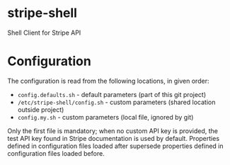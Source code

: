 # stripe-shell
Shell Client for Stripe API

# Configuration

The configuration is read from the following locations,
in given order:

* `config.defaults.sh` - default parameters
  (part of this git project)
* `/etc/stripe-shell/config.sh` - custom parameters
  (shared location outside project)
* `config.my.sh` - custom parameters
  (local file, ignored by git)

Only the first file is mandatory; when no custom API key is provided,
the test API key found in Stripe documentation is used by default.
Properties defined in configuration files loaded after supersede
properties defined in configuration files loaded before.

